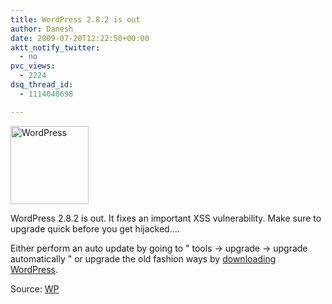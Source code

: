 ```yaml
---
title: WordPress 2.8.2 is out
author: Danesh
date: 2009-07-20T12:22:50+00:00
aktt_notify_twitter:
  - no
pvc_views:
  - 2224
dsq_thread_id:
  - 1114040698

---
```

[<img loading="lazy" class="alignnone size-full wp-image-781" title="WordPress" src="/wp-content/uploads/2008/08/wordpresslogo.jpg" alt="WordPress" width="125" height="125" />][1]

WordPress 2.8.2 is out. It fixes an important XSS vulnerability. Make sure to upgrade quick before you get hijacked....

Either perform an auto update by going to " tools -> upgrade -> upgrade automatically " or upgrade the old fashion ways by [downloading WordPress][2].

Source: [WP][3]

 [1]: /wp-content/uploads/2008/08/wordpresslogo.jpg
 [2]: http://wordpress.org/download/
 [3]: http://wordpress.org/development/2009/07/wordpress-2-8-2/